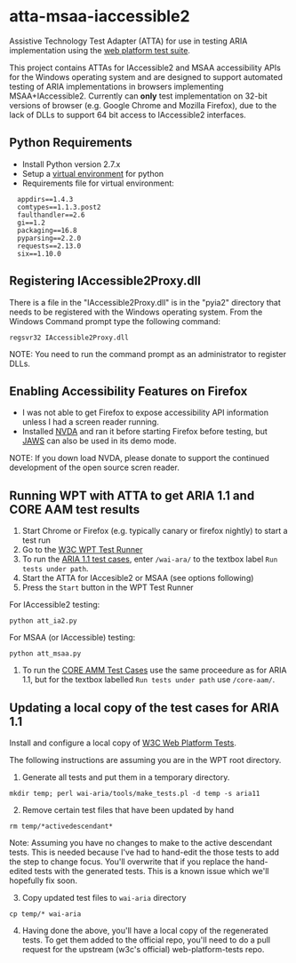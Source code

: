 # atta-msaa-iaccessible2
Assistive Technology Test Adapter (ATTA) for use in testing ARIA implementation using the [web platform test suite](http://w3c-test.org/tools/runner/index.html).

This project contains ATTAs for IAccessible2 and MSAA accessibility APIs for the Windows operating system and are designed to support automated testing of ARIA implementations in browsers implementing MSAA+IAccessible2.   Currently can <strong>only</strong> test implementation on 32-bit versions of browser (e.g. Google Chrome and Mozilla Firefox), due to the lack of DLLs to support 64 bit access to IAccessible2 interfaces.

## Python Requirements

* Install Python version 2.7.x
* Setup a [virtual environment](http://docs.python-guide.org/en/latest/dev/virtualenvs/) for python
* Requirements file for virtual environment:

```
  appdirs==1.4.3
  comtypes==1.1.3.post2
  faulthandler==2.6
  gi==1.2
  packaging==16.8
  pyparsing==2.2.0
  requests==2.13.0
  six==1.10.0
```

## Registering IAccessible2Proxy.dll

There is a file in the "IAccessible2Proxy.dll" is in the "pyia2" directory that needs to be registered with the Windows operating system.
From the Windows Command prompt type the following command:

```
regsvr32 IAccessible2Proxy.dll
```

NOTE: You need to run the command prompt as an administrator to register DLLs.

## Enabling Accessibility Features on Firefox

* I was not able to get Firefox to expose accessibility API information unless I had a screen reader running.
* Installed [NVDA](https://www.nvaccess.org/download/) and ran it before starting Firefox before testing, but [JAWS](https://www.freedomscientific.com/Downloads/JAWS) can also be used in its demo mode.  

NOTE: If you down load NVDA, please donate to support the continued development of the open source scren reader.

## Running WPT with ATTA to get ARIA 1.1 and CORE AAM test results

1. Start Chrome or Firefox (e.g. typically canary or firefox nightly) to start a test run
1. Go to the [W3C WPT Test Runner](http://w3c-test.org/tools/runner/index.html )
1. To run the [ARIA 1.1 test cases](https://www.w3.org/wiki/ARIA_1.1_Testable_Statements), enter  ```/wai-ara/``` to the textbox label ```Run tests under path```.
1. Start the ATTA for IAccesible2 or MSAA (see options following)
1. Press the ```Start``` button in the WPT Test Runner

For IAccessible2 testing:

```
python att_ia2.py
```

For MSAA (or IAccessible) testing:

```
python att_msaa.py
```
1. To run the [CORE AMM Test Cases](https://www.w3.org/wiki/Core_AAM_1.1_Testable_Statements) use the same proceedure as for ARIA 1.1, but for the textbox labelled ```Run tests under path``` use ```/core-aam/```.


## Updating a local copy of the test cases for ARIA 1.1

Install and configure a local copy of [W3C Web Platform Tests](https://github.com/w3c/web-platform-tests).

The following instructions are assuming you are in the WPT root directory.

1. Generate all tests and put them in a temporary directory.

```
mkdir temp; perl wai-aria/tools/make_tests.pl -d temp -s aria11
```   

2. Remove certain test files that have been updated by hand

```
rm temp/*activedescendant*
```

Note: Assuming you have no changes to make to the active descendant tests.
   This is needed because I've had to hand-edit the those tests to add
   the step to change focus. You'll overwrite that if you replace the
   hand-edited tests with the generated tests. This is a known issue
   which we'll hopefully fix soon.

3. Copy updated test files to ```wai-aria``` directory 

```
cp temp/* wai-aria
```

4. Having done the above, you'll have a local copy of the regenerated tests. To get them added to the official repo, you'll need to do a pull request for the upstream (w3c's official) web-platform-tests repo.



